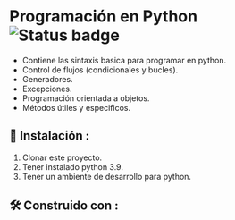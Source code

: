 # Programación en Python ![Status badge](https://img.shields.io/badge/status-in%20progress-brightgreen)

- Contiene las sintaxis basica para programar en python.
- Control de flujos (condicionales y bucles).
- Generadores.
- Excepciones.
- Programación orientada a objetos.
- Métodos útiles y especificos.


## 🔧 Instalación :

1. Clonar este proyecto.
2. Tener instalado python 3.9.
3. Tener un ambiente de desarrollo para python.


## 🛠️ Construido con :


